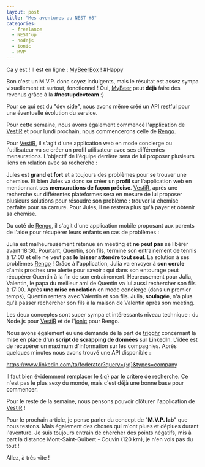 ```yaml
---
layout: post
title: "Mes aventures au NEST #8"
categories:
  - freelance
  - NEST'up
  - nodejs
  - ionic
  - MVP
---
```


Ca y est ! Il est en ligne : [MyBeerBox](http://www.mybeerbox.be) ! #Happy

Bon c'est un M.V.P. donc soyez indulgents, mais le résultat est assez sympa visuellement et surtout, fonctionnel ! Oui, [MyBeer](http://www.my-beer.be) peut __déjà__ faire des revenus grâce à la __#nestupdevteam__ :)

Pour ce qui est du "dev side", nous avons même créé un API restful pour une éventuelle évolution du service.

Pour cette semaine, nous avons également commencé l'application de [VestiR](http://vestir.me/) et pour lundi prochain, nous commencerons celle de [Rengo](http://www.rengoapp.com/).

Pour [VestiR](http://vestir.me/), il s'agit d'une application web en mode concierge ou l'utilisateur va se créer un profil utilisateur avec ses différentes mensurations. L'objectif de l'équipe derrière sera de lui proposer plusieurs liens en relation avec sa recherche :

Jules est __grand et fort__ et a toujours des problèmes pour se trouver une chemise. Et bien Jules va donc se créer un __profil__ sur l'application web en mentionnant ses __mensurations de façon précise__. [VestiR](http://vestir.me/), après une recherche sur différentes plateformes sera en mesure de lui proposer plusieurs solutions pour résoudre son problème : trouver la chemise parfaite pour sa carrure. Pour Jules, il ne restera plus qu'à payer et obtenir sa chemise.

Du coté de [Rengo](http://www.rengoapp.com/), il s'agit d'une application mobile proposant aux parents de l'aide pour récupérer leurs enfants en cas de problèmes :

Julia est malheureusement retenue en meeting et __ne peut pas__ se libérer avant 18:30. Pourtant, Quentin, son fils, termine son entrainement de tennis à 17:00 et elle ne veut pas __le laisser attendre tout seul__. La solution à ses problèmes [Rengo](http://www.rengoapp.com/) ! Grâce à l'application, Julia va envoyer à __son cercle__ d'amis proches une alerte pour savoir : qui dans son entourage peut récupérer Quentin à la fin de son entrainement. Heureusement pour Julia, Valentin, le papa du meilleur ami de Quentin va lui aussi rechercher son fils à 17:00. Après __une mise en relation__ en mode concierge (dans un premier temps), Quentin rentera avec Valentin et son fils. Julia, __soulagée__, n'a plus qu'à passer rechercher son fils à la maison de Valentin après son meeting.

Les deux conceptes sont super sympa et intéressants niveau technique : du Node.js pour [VestiR](https://nodejs.org/) et de l'[ionic](http://ionicframework.com/) pour Rengo.

Nous avons également eu une demande de la part de [trigghr](http://trigghr.com/) concernant la mise en place d'un __script de scrapping de données__ sur LinkedIn. L'idée est de récupérer un maximum d'information sur les compagnies. Après quelques minutes nous avons trouvé une API disponible : 

https://www.linkedin.com/ta/federator?query={:q}&types=company

Il faut bien évidemment remplacer le {:q} par le critère de recherche. Ce n'est pas le plus sexy du monde, mais c'est déjà une bonne base pour commencer.

Pour le reste de la semaine, nous pensons pouvoir clôturer l'application de [VestiR](http://vestir.me/) !

Pour le prochain article, je pense parler du concept de "__M.V.P. lab__" que nous testons. Mais également des choses qui m'ont plues et déplues durant l'aventure. Je suis toujours entrain de chercher des points négatifs, mis à part la distance Mont-Saint-Guibert - Couvin (120 km), je n'en vois pas du tout !

Allez, à très vite !
